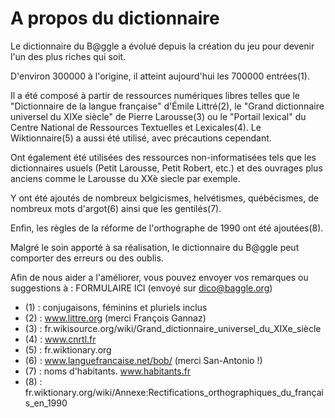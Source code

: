 A propos du dictionnaire
========================

Le dictionnaire du B@ggle a évolué depuis la création du jeu pour devenir 
l'un des plus riches qui soit.

D'environ 300000 à l'origine, il atteint aujourd'hui les 700000 entrées(1).

Il a été composé à partir de ressources numériques libres telles que le 
"Dictionnaire de la langue française" d'Émile Littré(2), le "Grand 
dictionnaire universel du XIXe siècle" de Pierre Larousse(3) ou le "Portail 
lexical" du Centre National de Ressources Textuelles et Lexicales(4).
Le Wiktionnaire(5) a aussi été utilisé, avec précautions cependant.

Ont également été utilisées des ressources non-informatisées tels que les 
dictionnaires usuels (Petit Larousse, Petit Robert, etc.) et des ouvrages 
plus anciens comme le Larousse du XXè siecle par exemple.

Y ont été ajoutés de nombreux belgicismes, helvétismes, québécismes, de 
nombreux mots d'argot(6) ainsi que les gentilés(7).

Enfin, les règles de la réforme de l'orthographe de 1990 ont été ajoutées(8).

Malgré le soin apporté à sa réalisation, le dictionnaire du B@ggle peut 
comporter des erreurs ou des oublis.

Afin de nous aider a l'améliorer, vous pouvez envoyer vos remarques ou 
suggestions à : FORMULAIRE ICI (envoyé sur dico@baggle.org)



- (1) : conjugaisons, féminins et pluriels inclus
- (2) : www.littre.org (merci François Gannaz)
- (3) : fr.wikisource.org/wiki/Grand_dictionnaire_universel_du_XIXe_siècle
- (4) : www.cnrtl.fr
- (5) : fr.wiktionary.org
- (6) : www.languefrancaise.net/bob/ (merci San-Antonio !)
- (7) : noms d'habitants. www.habitants.fr
- (8) : fr.wiktionary.org/wiki/Annexe:Rectifications_orthographiques_du_français_en_1990

